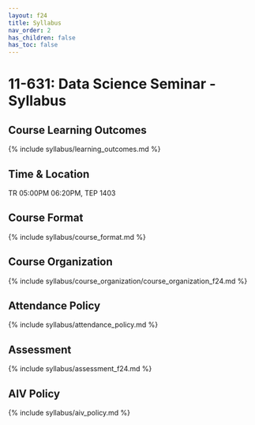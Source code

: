 ```yaml
---
layout: f24
title: Syllabus
nav_order: 2
has_children: false
has_toc: false
---
```


# 11-631:  Data Science Seminar - Syllabus

## Course Learning Outcomes

{% include syllabus/learning_outcomes.md %}

## Time & Location

TR 05:00PM	06:20PM, TEP 1403

## Course Format

{% include syllabus/course_format.md %}

## Course Organization

{% include syllabus/course_organization/course_organization_f24.md %}

## Attendance Policy

{% include syllabus/attendance_policy.md %}

## Assessment

{% include syllabus/assessment_f24.md %}

## AIV Policy

{% include syllabus/aiv_policy.md %}